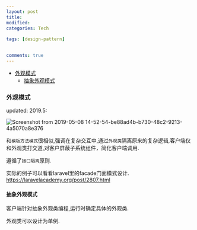 ```yaml
---
layout: post
title:
modified:
categories: Tech
 
tags: [design-pattern]

  
comments: true
---
```

<!-- TOC -->

- [外观模式](#外观模式)
    - [抽象外观模式](#抽象外观模式)

<!-- /TOC -->

### 外观模式


updated: 2019.5:

![Screenshot from 2019-05-08 14-52-54-be88ad4b-b730-48c2-9213-4a5070a8e376](https://images-1257933000.cos.ap-chengdu.myqcloud.com/Screenshot%20from%202019-05-08%2014-52-54-be88ad4b-b730-48c2-9213-4a5070a8e376.png)

和`模板方法模式`很相似,强调在复杂交互中,通过`外观类`隔离原来的复杂逻辑,客户端仅和外观类打交道,对客户屏蔽子系统组件，简化客户端调用.

遵循了`接口隔离`原则.


实际的例子可以看看laravel里的facade门面模式设计.
<https://laravelacademy.org/post/2807.html>

#### 抽象外观模式

客户端针对抽象外观类编程,运行时确定具体的外观类.

外观类可以设计为单例.
